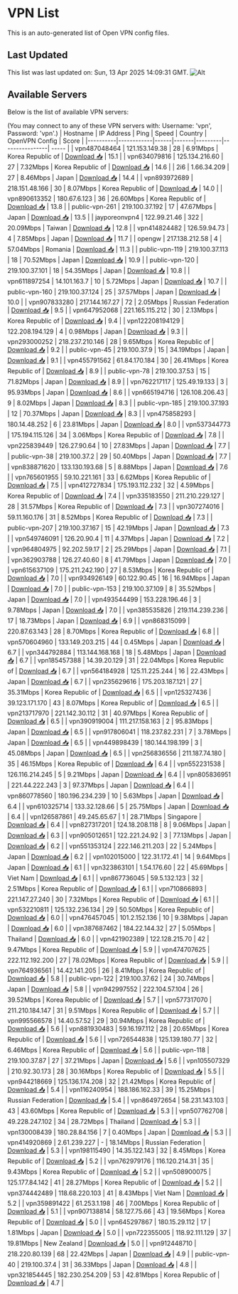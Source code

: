 # VPN List

This is an auto-generated list of Open VPN config files.

## Last Updated

This list was last updated on: Sun, 13 Apr 2025 14:09:31 GMT.
![Alt](https://repobeats.axiom.co/api/embed/186b98318ef1479477931607c1ad7d823f12451f.svg "Repobeats analytics image")

## Available Servers

Below is the list of available VPN servers:

(You may connect to any of these VPN servers with: Username: 'vpn', Password: 'vpn'.)
| Hostname | IP Address | Ping | Speed | Country | OpenVPN Config | Score |
|----------|------------|------|-------|---------|----------------| ----- |
| vpn487048464 | 121.153.149.38 | 28 | 6.91Mbps | Korea Republic of | [Download 📥](./configs/server_0_KR.ovpn) | 15.1 |
| vpn634079816 | 125.134.216.60 | 27 | 7.32Mbps | Korea Republic of | [Download 📥](./configs/server_1_KR.ovpn) | 14.6 |
| 2i6 | 1.66.34.209 | 27 | 8.46Mbps | Japan | [Download 📥](./configs/server_2_JP.ovpn) | 14.4 |
| vpn893972689 | 218.151.48.166 | 30 | 8.07Mbps | Korea Republic of | [Download 📥](./configs/server_3_KR.ovpn) | 14.0 |
| vpn890613352 | 180.67.6.123 | 36 | 26.60Mbps | Korea Republic of | [Download 📥](./configs/server_4_KR.ovpn) | 13.8 |
| public-vpn-261 | 219.100.37.192 | 17 | 47.67Mbps | Japan | [Download 📥](./configs/server_5_JP.ovpn) | 13.5 |
| jayporeonvpn4 | 122.99.21.46 | 322 | 20.09Mbps | Taiwan | [Download 📥](./configs/server_6_TW.ovpn) | 12.8 |
| vpn414824482 | 126.59.94.73 | 4 | 7.85Mbps | Japan | [Download 📥](./configs/server_7_JP.ovpn) | 11.7 |
| opengw | 217.138.212.58 | 4 | 57.04Mbps | Romania | [Download 📥](./configs/server_8_RO.ovpn) | 11.3 |
| public-vpn-119 | 219.100.37.113 | 18 | 70.52Mbps | Japan | [Download 📥](./configs/server_9_JP.ovpn) | 10.9 |
| public-vpn-120 | 219.100.37.101 | 18 | 54.35Mbps | Japan | [Download 📥](./configs/server_10_JP.ovpn) | 10.8 |
| vpn611897254 | 14.101.163.7 | 10 | 5.72Mbps | Japan | [Download 📥](./configs/server_11_JP.ovpn) | 10.7 |
| public-vpn-160 | 219.100.37.124 | 25 | 37.57Mbps | Japan | [Download 📥](./configs/server_12_JP.ovpn) | 10.0 |
| vpn907833280 | 217.144.167.27 | 72 | 2.05Mbps | Russian Federation | [Download 📥](./configs/server_13_RU.ovpn) | 9.5 |
| vpn647952068 | 221.165.115.212 | 30 | 2.13Mbps | Korea Republic of | [Download 📥](./configs/server_14_KR.ovpn) | 9.4 |
| vpn122208194129 | 122.208.194.129 | 4 | 0.98Mbps | Japan | [Download 📥](./configs/server_15_JP.ovpn) | 9.3 |
| vpn293000252 | 218.237.210.146 | 28 | 9.65Mbps | Korea Republic of | [Download 📥](./configs/server_16_KR.ovpn) | 9.2 |
| public-vpn-45 | 219.100.37.9 | 15 | 34.19Mbps | Japan | [Download 📥](./configs/server_17_JP.ovpn) | 9.1 |
| vpn455791562 | 61.84.170.184 | 30 | 26.41Mbps | Korea Republic of | [Download 📥](./configs/server_18_KR.ovpn) | 8.9 |
| public-vpn-78 | 219.100.37.53 | 15 | 71.82Mbps | Japan | [Download 📥](./configs/server_19_JP.ovpn) | 8.9 |
| vpn762217117 | 125.49.19.133 | 3 | 95.93Mbps | Japan | [Download 📥](./configs/server_20_JP.ovpn) | 8.6 |
| vpn665194716 | 126.108.206.43 | 9 | 8.02Mbps | Japan | [Download 📥](./configs/server_21_JP.ovpn) | 8.3 |
| public-vpn-185 | 219.100.37.193 | 12 | 70.37Mbps | Japan | [Download 📥](./configs/server_22_JP.ovpn) | 8.3 |
| vpn475858293 | 180.14.48.252 | 6 | 23.81Mbps | Japan | [Download 📥](./configs/server_23_JP.ovpn) | 8.0 |
| vpn537344773 | 175.194.115.126 | 34 | 3.06Mbps | Korea Republic of | [Download 📥](./configs/server_24_KR.ovpn) | 7.8 |
| vpn225839449 | 126.27.90.64 | 10 | 27.83Mbps | Japan | [Download 📥](./configs/server_25_JP.ovpn) | 7.7 |
| public-vpn-38 | 219.100.37.2 | 29 | 50.40Mbps | Japan | [Download 📥](./configs/server_26_JP.ovpn) | 7.7 |
| vpn838871620 | 133.130.193.68 | 5 | 8.88Mbps | Japan | [Download 📥](./configs/server_27_JP.ovpn) | 7.6 |
| vpn765601955 | 59.10.221.161 | 33 | 6.62Mbps | Korea Republic of | [Download 📥](./configs/server_28_KR.ovpn) | 7.5 |
| vpn412727834 | 175.193.112.232 | 32 | 4.59Mbps | Korea Republic of | [Download 📥](./configs/server_29_KR.ovpn) | 7.4 |
| vpn335183550 | 211.210.229.127 | 28 | 31.57Mbps | Korea Republic of | [Download 📥](./configs/server_30_KR.ovpn) | 7.3 |
| vpn307274016 | 59.11.160.176 | 31 | 8.52Mbps | Korea Republic of | [Download 📥](./configs/server_31_KR.ovpn) | 7.3 |
| public-vpn-207 | 219.100.37.167 | 15 | 42.19Mbps | Japan | [Download 📥](./configs/server_32_JP.ovpn) | 7.3 |
| vpn549746091 | 126.20.90.4 | 11 | 4.37Mbps | Japan | [Download 📥](./configs/server_33_JP.ovpn) | 7.2 |
| vpn964804975 | 92.202.59.17 | 2 | 25.29Mbps | Japan | [Download 📥](./configs/server_34_JP.ovpn) | 7.1 |
| vpn362903788 | 126.27.40.60 | 8 | 41.79Mbps | Japan | [Download 📥](./configs/server_35_JP.ovpn) | 7.0 |
| vpn615637109 | 175.211.242.190 | 27 | 8.53Mbps | Korea Republic of | [Download 📥](./configs/server_36_KR.ovpn) | 7.0 |
| vpn934926149 | 60.122.90.45 | 16 | 16.94Mbps | Japan | [Download 📥](./configs/server_37_JP.ovpn) | 7.0 |
| public-vpn-153 | 219.100.37.109 | 8 | 35.52Mbps | Japan | [Download 📥](./configs/server_38_JP.ovpn) | 7.0 |
| vpn493544499 | 153.228.196.46 | 3 | 9.78Mbps | Japan | [Download 📥](./configs/server_39_JP.ovpn) | 7.0 |
| vpn385535826 | 219.114.239.236 | 17 | 18.73Mbps | Japan | [Download 📥](./configs/server_40_JP.ovpn) | 6.9 |
| vpn868315099 | 220.87.63.143 | 28 | 8.70Mbps | Korea Republic of | [Download 📥](./configs/server_41_KR.ovpn) | 6.8 |
| vpn570604960 | 133.149.203.215 | 44 | 0.45Mbps | Japan | [Download 📥](./configs/server_42_JP.ovpn) | 6.7 |
| vpn344792884 | 113.144.168.168 | 18 | 5.48Mbps | Japan | [Download 📥](./configs/server_43_JP.ovpn) | 6.7 |
| vpn185457388 | 14.39.20.129 | 31 | 22.04Mbps | Korea Republic of | [Download 📥](./configs/server_44_KR.ovpn) | 6.7 |
| vpn564184928 | 125.11.225.244 | 16 | 22.43Mbps | Japan | [Download 📥](./configs/server_45_JP.ovpn) | 6.7 |
| vpn235629616 | 175.203.187.121 | 27 | 35.31Mbps | Korea Republic of | [Download 📥](./configs/server_46_KR.ovpn) | 6.5 |
| vpn125327436 | 39.123.171.170 | 43 | 8.07Mbps | Korea Republic of | [Download 📥](./configs/server_47_KR.ovpn) | 6.5 |
| vpn213717970 | 221.142.30.112 | 31 | 40.97Mbps | Korea Republic of | [Download 📥](./configs/server_48_KR.ovpn) | 6.5 |
| vpn390919004 | 111.217.158.163 | 2 | 95.83Mbps | Japan | [Download 📥](./configs/server_49_JP.ovpn) | 6.5 |
| vpn917806041 | 118.237.82.231 | 7 | 3.78Mbps | Japan | [Download 📥](./configs/server_50_JP.ovpn) | 6.5 |
| vpn449898439 | 180.144.198.199 | 3 | 45.08Mbps | Japan | [Download 📥](./configs/server_51_JP.ovpn) | 6.5 |
| vpn256836556 | 211.187.74.180 | 35 | 46.15Mbps | Korea Republic of | [Download 📥](./configs/server_52_KR.ovpn) | 6.4 |
| vpn552231538 | 126.116.214.245 | 5 | 9.21Mbps | Japan | [Download 📥](./configs/server_53_JP.ovpn) | 6.4 |
| vpn805836951 | 221.44.222.243 | 3 | 97.37Mbps | Japan | [Download 📥](./configs/server_54_JP.ovpn) | 6.4 |
| vpn860778560 | 180.196.234.239 | 10 | 5.63Mbps | Japan | [Download 📥](./configs/server_55_JP.ovpn) | 6.4 |
| vpn610325714 | 133.32.128.66 | 5 | 25.75Mbps | Japan | [Download 📥](./configs/server_56_JP.ovpn) | 6.4 |
| vpn126587861 | 49.245.65.67 | 1 | 28.71Mbps | Singapore | [Download 📥](./configs/server_57_SG.ovpn) | 6.4 |
| vpn827317201 | 124.18.208.118 | 8 | 9.06Mbps | Japan | [Download 📥](./configs/server_58_JP.ovpn) | 6.3 |
| vpn905012651 | 122.221.24.92 | 3 | 77.13Mbps | Japan | [Download 📥](./configs/server_59_JP.ovpn) | 6.2 |
| vpn551353124 | 222.146.211.203 | 22 | 5.24Mbps | Japan | [Download 📥](./configs/server_60_JP.ovpn) | 6.2 |
| vpn102015000 | 122.31.172.41 | 14 | 9.64Mbps | Japan | [Download 📥](./configs/server_61_JP.ovpn) | 6.1 |
| vpn323863101 | 1.54.176.60 | 22 | 45.69Mbps | Viet Nam | [Download 📥](./configs/server_62_VN.ovpn) | 6.1 |
| vpn867736045 | 59.5.132.123 | 32 | 2.51Mbps | Korea Republic of | [Download 📥](./configs/server_63_KR.ovpn) | 6.1 |
| vpn710866893 | 221.147.27.240 | 30 | 7.32Mbps | Korea Republic of | [Download 📥](./configs/server_64_KR.ovpn) | 6.1 |
| vpn532210811 | 125.132.236.134 | 29 | 50.50Mbps | Korea Republic of | [Download 📥](./configs/server_65_KR.ovpn) | 6.0 |
| vpn476457045 | 101.2.152.136 | 10 | 9.38Mbps | Japan | [Download 📥](./configs/server_66_JP.ovpn) | 6.0 |
| vpn387687462 | 184.22.144.32 | 27 | 5.05Mbps | Thailand | [Download 📥](./configs/server_67_TH.ovpn) | 6.0 |
| vpn421902389 | 122.128.215.70 | 42 | 9.47Mbps | Korea Republic of | [Download 📥](./configs/server_68_KR.ovpn) | 5.9 |
| vpn474707625 | 222.112.192.200 | 27 | 78.02Mbps | Korea Republic of | [Download 📥](./configs/server_69_KR.ovpn) | 5.9 |
| vpn764936561 | 14.42.141.205 | 26 | 8.41Mbps | Korea Republic of | [Download 📥](./configs/server_70_KR.ovpn) | 5.8 |
| public-vpn-122 | 219.100.37.62 | 24 | 30.74Mbps | Japan | [Download 📥](./configs/server_71_JP.ovpn) | 5.8 |
| vpn942997552 | 222.104.57.104 | 26 | 39.52Mbps | Korea Republic of | [Download 📥](./configs/server_72_KR.ovpn) | 5.7 |
| vpn577317070 | 211.210.184.147 | 31 | 9.51Mbps | Korea Republic of | [Download 📥](./configs/server_73_KR.ovpn) | 5.7 |
| vpn995566578 | 14.40.57.52 | 29 | 30.94Mbps | Korea Republic of | [Download 📥](./configs/server_74_KR.ovpn) | 5.6 |
| vpn881930483 | 59.16.197.112 | 28 | 20.65Mbps | Korea Republic of | [Download 📥](./configs/server_75_KR.ovpn) | 5.6 |
| vpn726544838 | 125.139.180.77 | 32 | 6.46Mbps | Korea Republic of | [Download 📥](./configs/server_76_KR.ovpn) | 5.6 |
| public-vpn-118 | 219.100.37.87 | 27 | 37.21Mbps | Japan | [Download 📥](./configs/server_77_JP.ovpn) | 5.6 |
| vpn105507329 | 210.92.30.173 | 28 | 30.16Mbps | Korea Republic of | [Download 📥](./configs/server_78_KR.ovpn) | 5.5 |
| vpn944218669 | 125.136.174.208 | 32 | 21.42Mbps | Korea Republic of | [Download 📥](./configs/server_79_KR.ovpn) | 5.4 |
| vpn116240954 | 188.186.162.33 | 39 | 15.25Mbps | Russian Federation | [Download 📥](./configs/server_80_RU.ovpn) | 5.4 |
| vpn864972654 | 58.231.143.103 | 43 | 43.60Mbps | Korea Republic of | [Download 📥](./configs/server_81_KR.ovpn) | 5.3 |
| vpn507762708 | 49.228.247.102 | 34 | 28.72Mbps | Thailand | [Download 📥](./configs/server_82_TH.ovpn) | 5.3 |
| vpn130008439 | 180.28.84.156 | 7 | 0.40Mbps | Japan | [Download 📥](./configs/server_83_JP.ovpn) | 5.3 |
| vpn414920869 | 2.61.239.227 | - | 18.14Mbps | Russian Federation | [Download 📥](./configs/server_84_RU.ovpn) | 5.3 |
| vpn198115490 | 14.35.122.143 | 32 | 8.45Mbps | Korea Republic of | [Download 📥](./configs/server_85_KR.ovpn) | 5.2 |
| vpn762979176 | 116.120.214.31 | 35 | 9.43Mbps | Korea Republic of | [Download 📥](./configs/server_86_KR.ovpn) | 5.2 |
| vpn508900075 | 125.177.84.142 | 41 | 28.27Mbps | Korea Republic of | [Download 📥](./configs/server_87_KR.ovpn) | 5.2 |
| vpn374442489 | 118.68.220.103 | 41 | 8.43Mbps | Viet Nam | [Download 📥](./configs/server_88_VN.ovpn) | 5.2 |
| vpn359891422 | 61.253.1.198 | 46 | 7.00Mbps | Korea Republic of | [Download 📥](./configs/server_89_KR.ovpn) | 5.1 |
| vpn907138814 | 58.127.75.66 | 43 | 19.56Mbps | Korea Republic of | [Download 📥](./configs/server_90_KR.ovpn) | 5.0 |
| vpn645297867 | 180.15.29.112 | 17 | 1.81Mbps | Japan | [Download 📥](./configs/server_91_JP.ovpn) | 5.0 |
| vpn722355005 | 118.92.111.129 | 37 | 19.81Mbps | New Zealand | [Download 📥](./configs/server_92_NZ.ovpn) | 5.0 |
| vpn912448710 | 218.220.80.139 | 68 | 22.42Mbps | Japan | [Download 📥](./configs/server_93_JP.ovpn) | 4.9 |
| public-vpn-40 | 219.100.37.4 | 31 | 36.33Mbps | Japan | [Download 📥](./configs/server_94_JP.ovpn) | 4.8 |
| vpn321854445 | 182.230.254.209 | 53 | 42.81Mbps | Korea Republic of | [Download 📥](./configs/server_95_KR.ovpn) | 4.7 |
